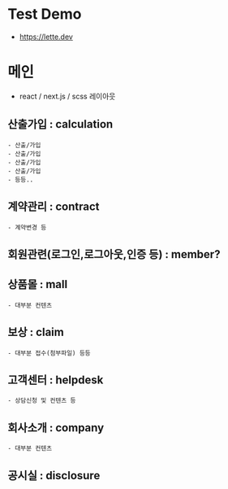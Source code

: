# Test Demo
 - https://lette.dev

# 메인
 - react / next.js / scss 레이아웃
 
## 산출가입 : calculation    
    - 산출/가입
    - 산출/가입
    - 산출/가입
    - 산출/가입
    - 등등..
    
## 계약관리 : contract
    - 계약변경 등
    
## 회원관련(로그인,로그아웃,인증 등) : member?
  
## 상품몰 : mall 
    - 대부분 컨텐츠
    
## 보상 : claim
    - 대부분 접수(첨부파일) 등등
    
## 고객센터 : helpdesk
    - 상담신청 및 컨텐츠 등

## 회사소개 : company
    - 대부분 컨텐츠

## 공시실 : disclosure
 

    
    
    
